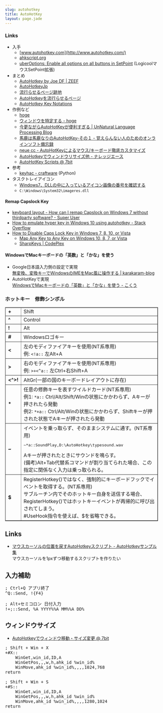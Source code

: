 ```yaml
---
slug: autohotkey
title: AutoHotKey
layout: page.jade
---
```


### Links

- 入手
    - [www.autohotkey.com](http://www.autohotkey.com/)
    - [ahkscript.org](http://ahkscript.org/)
    - [uberOptions: Enable all options on all buttons in SetPoint](http://uberoptions.net/) (LogicoolマウスSetPoint拡張)
- まとめ
    - [AutoHotkey by Joe DF | ZEEF](https://autohotkey.zeef.com/joe.df)
    - [AutoHotkeyJp](https://sites.google.com/site/autohotkeyjp/)
    - [流行らせるページ跡地](http://lukewarm.s101.xrea.com/)
    - [AutoHotkeyを流行らせるページ](http://ahk.xrea.jp/)
    - [AutoHotkey Key Notations](http://xahlee.info/mswin/autohotkey_key_notations.html)
- 作例など
    - [hoge](https://sites.google.com/site/agkh6mze/)
    - [ウィンドウを特定する - hoge](https://sites.google.com/site/agkh6mze/howto/detect_window)
    - [今更ながらAutoHotKeyが便利すぎる | UnNatural Language Processing Blog](http://blog.lilyx.net/2008/10/25/autohotkey/)
    - [馬鹿は馬鹿なりのAutoHotKey-その１ - 覚えらんない人のためのオンラインソフト備忘録](http://d.hatena.ne.jp/ka8823ge/20060214)
    - [neue cc - AutoHotKeyによるマウス/キーボード徹底カスタマイズ](http://neue.cc/2008/10/27_110.html)
    - [AutoHotkeyでウィンドウリサイズ他 - ナレッジエース](http://blog.blueblack.net/item_407)
    - [AutoHotKey Scripts @ 7bit](http://nanabit.net/softwares/autohotkey/)
- 参考
    - [keyhac - craftware](https://sites.google.com/site/craftware/keyhac) (Python)
- タスクトレイアイコン
    - [Windows7、DLLの中に入っているアイコン画像の番号を確認する](http://piyopiyocs.blog115.fc2.com/blog-entry-774.html)
    - `C:\Windows\System32\imageres.dll`

#### Remap Capslock Key

- [keyboard layout \- How can I remap Capslock on Windows 7 without thirdparty software? \- Super User](https://superuser.com/questions/334849/how-can-i-remap-capslock-on-windows-7-without-thirdparty-software)
- [How to emulate hyper key in Windows 10 using autohotkey \- Stack Overflow](http://stackoverflow.com/questions/40435980/how-to-emulate-hyper-key-in-windows-10-using-autohotkey)
- [How to Disable Caps Lock Key in Windows 7, 8, 10, or Vista](https://www.howtogeek.com/howto/windows-vista/disable-caps-lock-key-in-windows-vista/)
  - [Map Any Key to Any Key on Windows 10, 8, 7, or Vista](https://www.howtogeek.com/howto/windows-vista/map-any-key-to-any-key-on-windows-xp-vista/)
  - [SharpKeys | CodePlex](http://sharpkeys.codeplex.com/)

#### WindowsでMacキーボードの「英数」と「かな」を使う

- Google日本語入力側の設定で実現  
  [無変換、変換キーでWindowsのIMEをMac風に操作する | karakaram-blog](http://www.karakaram.com/mac-ime)
- AutoHotKeyで実現  
  [WindowsでMacキーボードの「英数」と「かな」を使う - こくう](http://d.hatena.ne.jp/fuenor/20090610/1244639263)


### ホットキー　修飾シンボル

<table border="1" cellpadding="4" cellspacing="0">
<tr>
<td><strong>+</strong></td>
<td>Shift</td>
</tr>
<tr>
<td><strong>^</strong></td>
<td>Control</td>
</tr>
<tr>
<td><strong>!</strong></td>
<td>Alt</td>
</tr>
<tr>
<td width="30"><strong>#</strong></td>
<td width="604">Windowsロゴキー</td>
</tr>
<tr>
<td><strong>&lt;</strong></td>
<td>左のモディファイアキーを使用(NT系専用)<br>
例: <code>&lt;!a::</code> 左Alt+A
</td>
</tr>
<tr>
<td><strong>&gt;</strong></td>
<td>右のモディファイアキーを使用(NT系専用)<br>
例: <code>&gt;+&lt;^a::</code> 左Ctrl+右Shift+A
</td>
</tr>
<tr>
<td><strong>&lt;^&gt;!</strong></td>
<td>AltGr(一部の国のキーボードレイアウトに存在)</td>
</tr>
<tr>
<td><strong>*</strong></td>
<td>任意の修飾キーを表すワイルドカード(NT系専用)<br>
例1: <code>*a::</code> Ctrl/Alt/Shift/Winの状態にかかわらず、Aキーが押されたら発動<br>
例2: <code>*+a::</code> Ctrl/Alt/Winの状態にかかわらず、Shiftキーが押された状態でAキーが押されたら発動</td>
</tr>
<tr>
<td><strong>~</strong></td>
<td>イベントを乗っ取らず、そのままシステムに通す。(NT系専用)
<pre>~*a::SoundPlay,D:\AutoHotkey\typesound.wav</pre>
Aキーが押されたときにサウンドを鳴らす。<br>(備考)Alt+Tab代替系コマンドが割り当てられた場合、この指定に関係なく入力は乗っ取られる。
</td>
</tr>
<tr>
<td><strong>$</strong></td>
<td>RegisterHotkey()ではなく、強制的にキーボードフックでイベントを取得する。(NT系専用)<br>
サブルーチン内でそのホットキー自身を送信する場合、RegisterHotkey()ではホットキーイベントが再帰的に呼び出されてしまう。<br>#UseHook指令を使えば、$を省略できる。
</td>
</tr>
</table>


## Links

- [マウスカーソルの位置を戻すAutoHotkeyスクリプト - AutoHotkeyサンプル集](http://autohotkey.blog.fc2.com/blog-entry-32.html)  
  マウスカーソルを1pxずつ移動するスクリプトを作りたい

## 入力補助

<pre>
; Ctrl+Q アプリ終了
^Q::Send, !{F4}

; Alt+セミコロン 日付入力
!+;::Send, %A_YYYY%%A_MM%%A_DD%
</pre>

## ウィンドウサイズ

- [AutoHotkeyでウィンドウ移動・サイズ変更 @ 7bit](http://nanabit.net/blog/2008/07/16/ahk-window-move/)

<pre>
; Shift + Win + X
+#X::
	WinGet,win_id,ID,A
	WinGetPos,,,w,h,ahk_id %win_id%
	WinMove,ahk_id %win_id%,,,,1024,768
return

; Shift + Win + S
+#S::
	WinGet,win_id,ID,A
	WinGetPos,,,w,h,ahk_id %win_id%
	WinMove,ahk_id %win_id%,,,,1280,1024
return
</pre>
